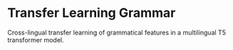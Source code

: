 # Transfer Learning Grammar
Cross-lingual transfer learning of grammatical features in a multilingual T5 transformer model.
